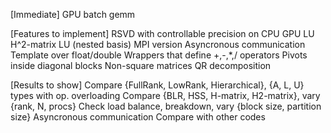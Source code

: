[Immediate]
GPU batch gemm

[Features to implement]
RSVD with controllable precision on CPU
GPU LU
H^2-matrix LU (nested basis)
MPI version
Asyncronous communication
Template over float/double
Wrappers that define +,-,*,/ operators
Pivots inside diagonal blocks
Non-square matrices
QR decomposition

[Results to show]
Compare {FullRank, LowRank, Hierarchical}, {A, L, U} types with op. overloading
Compare {BLR, HSS, H-matrix, H2-matrix}, vary {rank, N, procs}
Check load balance, breakdown, vary {block size, partition size}
Asyncronous communication
Compare with other codes

